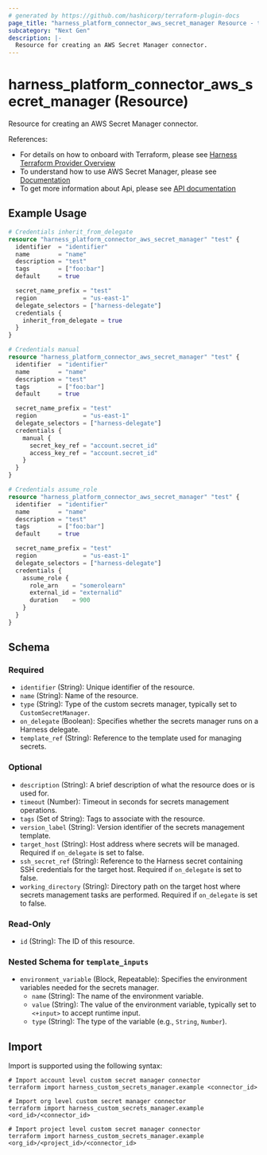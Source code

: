 ```yaml
---
# generated by https://github.com/hashicorp/terraform-plugin-docs
page_title: "harness_platform_connector_aws_secret_manager Resource - terraform-provider-harness"
subcategory: "Next Gen"
description: |-
  Resource for creating an AWS Secret Manager connector.
---
```


# harness_platform_connector_aws_secret_manager (Resource)

Resource for creating an AWS Secret Manager connector.

References:
- For details on how to onboard with Terraform, please see [Harness Terraform Provider Overview](https://developer.harness.io/docs/platform/terraform/harness-terraform-provider-overview/)
- To understand how to use AWS Secret Manager, please see [Documentation](https://developer.harness.io/docs/platform/Secrets/Secrets-Management/add-an-aws-secret-manager)
- To get more information about Api, please see [API documentation](https://apidocs.harness.io/tag/Connectors)

## Example Usage

```terraform
# Credentials inherit_from_delegate
resource "harness_platform_connector_aws_secret_manager" "test" {
  identifier  = "identifier"
  name        = "name"
  description = "test"
  tags        = ["foo:bar"]
  default     = true

  secret_name_prefix = "test"
  region             = "us-east-1"
  delegate_selectors = ["harness-delegate"]
  credentials {
    inherit_from_delegate = true
  }
}

# Credentials manual
resource "harness_platform_connector_aws_secret_manager" "test" {
  identifier  = "identifier"
  name        = "name"
  description = "test"
  tags        = ["foo:bar"]
  default     = true

  secret_name_prefix = "test"
  region             = "us-east-1"
  delegate_selectors = ["harness-delegate"]
  credentials {
    manual {
      secret_key_ref = "account.secret_id"
      access_key_ref = "account.secret_id"
    }
  }
}

# Credentials assume_role
resource "harness_platform_connector_aws_secret_manager" "test" {
  identifier  = "identifier"
  name        = "name"
  description = "test"
  tags        = ["foo:bar"]
  default     = true

  secret_name_prefix = "test"
  region             = "us-east-1"
  delegate_selectors = ["harness-delegate"]
  credentials {
    assume_role {
      role_arn    = "somerolearn"
      external_id = "externalid"
      duration    = 900
    }
  }
}
```

<!-- schema generated by tfplugindocs -->
## Schema

### Required

- `identifier` (String): Unique identifier of the resource.
- `name` (String): Name of the resource.
- `type` (String): Type of the custom secrets manager, typically set to `CustomSecretManager`.
- `on_delegate` (Boolean): Specifies whether the secrets manager runs on a Harness delegate.
- `template_ref` (String): Reference to the template used for managing secrets.

### Optional

- `description` (String): A brief description of what the resource does or is used for.
- `timeout` (Number): Timeout in seconds for secrets management operations.
- `tags` (Set of String): Tags to associate with the resource.
- `version_label` (String): Version identifier of the secrets management template.
- `target_host` (String): Host address where secrets will be managed. Required if `on_delegate` is set to false.
- `ssh_secret_ref` (String): Reference to the Harness secret containing SSH credentials for the target host. Required if `on_delegate` is set to false.
- `working_directory` (String): Directory path on the target host where secrets management tasks are performed. Required if `on_delegate` is set to false.

### Read-Only

- `id` (String): The ID of this resource.

<a id="nestedblock--template_inputs"></a>
### Nested Schema for `template_inputs`

- `environment_variable` (Block, Repeatable): Specifies the environment variables needed for the secrets manager.
  - `name` (String): The name of the environment variable.
  - `value` (String): The value of the environment variable, typically set to `<+input>` to accept runtime input.
  - `type` (String): The type of the variable (e.g., `String`, `Number`).

## Import

Import is supported using the following syntax:

```shell
# Import account level custom secret manager connector
terraform import harness_custom_secrets_manager.example <connector_id>

# Import org level custom secret manager connector 
terraform import harness_custom_secrets_manager.example <ord_id>/<connector_id>

# Import project level custom secret manager connector 
terraform import harness_custom_secrets_manager.example <org_id>/<project_id>/<connector_id>
```
